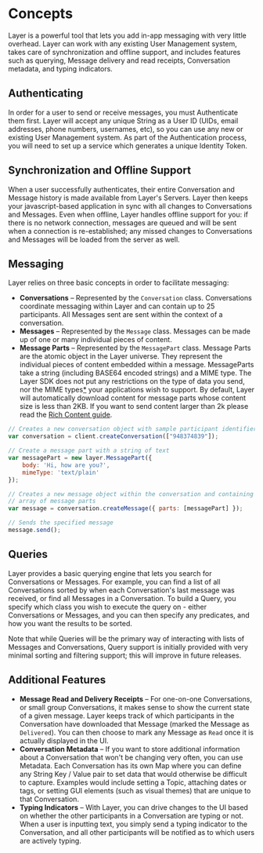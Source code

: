 # Concepts

Layer is a powerful tool that lets you add in-app messaging with very little overhead. Layer can work with any existing User Management system, takes care of synchronization and offline support, and includes features such as querying, Message delivery and read receipts, Conversation metadata, and typing indicators.

## Authenticating
In order for a user to send or receive messages, you must Authenticate them first. Layer will accept any unique String as a User ID (UIDs, email addresses, phone numbers, usernames, etc), so you can use any new or existing User Management system. As part of the Authentication process, you will need to set up a service which generates a unique Identity Token.

## Synchronization and Offline Support
When a user successfully authenticates, their entire Conversation and Message history is made available from Layer's Servers. Layer then keeps your javascript-based application in sync with all changes to Conversations and Messages. Even when offline, Layer handles offline support for you: if there is no network connection, messages are queued and will be sent when a connection is re-established; any missed changes to Conversations and Messages will be loaded from the server as well.

## Messaging
Layer relies on three basic concepts in order to facilitate messaging:

* **Conversations** – Represented by the `Conversation` class. Conversations coordinate messaging within Layer and can contain up to 25 participants. All Messages sent are sent within the context of a conversation.
* **Messages** – Represented by the `Message` class. Messages can be made up of one or many individual pieces of content.
* **Message Parts** – Represented by the `MessagePart` class. Message Parts are the atomic object in the Layer universe. They represent the individual pieces of content embedded within a message. MessageParts take a string (including BASE64 encoded strings) and a MIME type. The Layer SDK does not put any restrictions on the type of data you send, nor the MIME types[*](#warning) your applications wish to support. By default, Layer will automatically download content for message parts whose content size is less than 2KB. If you want to send content larger than 2k please read the [Rich Content  guide](/docs/websdk/guides#rich-content).

```javascript
// Creates a new conversation object with sample participant identifiers
var conversation = client.createConversation(["948374839"]);

// Create a message part with a string of text
var messagePart = new layer.MessagePart({
    body: 'Hi, how are you?',
    mimeType: 'text/plain'
});

// Creates a new message object within the conversation and containing an
// array of message parts
var message = conversation.createMessage({ parts: [messagePart] });

// Sends the specified message
message.send();
```

## Queries
Layer provides a basic querying engine that lets you search for Conversations or Messages. For example, you can find a list of all Conversations sorted by when each Conversation's last message was received, or find all Messages in a Conversation. To build a Query, you specify which class you wish to execute the query on - either Conversations or Messages, and you can then specify any predicates, and how you want the results to be sorted.

Note that while Queries will be the primary way of interacting with lists of Messages and Conversations, Query support is initially provided with very minimal sorting and filtering support; this will improve in future releases.

## Additional Features
* **Message Read and Delivery Receipts** – For one-on-one Conversations, or small group Conversations, it makes sense to show the current state of a given message. Layer keeps track of which participants in the Conversation have downloaded that Message (marked the Message as `Delivered`). You can then choose to mark any Message as `Read` once it is actually displayed in the UI.
* **Conversation Metadata** – If you want to store additional information about a Conversation that won't be changing very often, you can use Metadata. Each Conversation has its own Map where you can define any String Key / Value pair to set data that would otherwise be difficult to capture. Examples would include setting a Topic, attaching dates or tags, or setting GUI elements (such as visual themes) that are unique to that Conversation.
* **Typing Indicators** – With Layer, you can drive changes to the UI based on whether the other participants in a Conversation are typing or not. When a user is inputting text, you simply send a typing indicator to the Conversation, and all other participants will be notified as to which users are actively typing.
